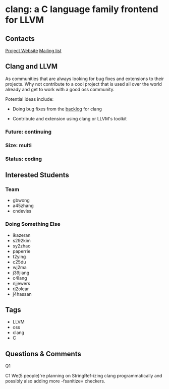 # clang: a C language family frontend for LLVM

## Contacts

[Project Website](clang.llvm.org)
[Mailing list](http://lists.llvm.org/mailman/listinfo/cfe-dev)

## Clang and LLVM

As communities that are always looking for bug fixes and extensions to their
projects. Why not contribute to a cool project that is used all over the world
already and get to work with a good oss community.

Potential ideas include:

* Doing bug fixes from the [backlog][1] for clang

* Contribute and extension using clang or LLVM's toolkit

### Future: continuing
### Size: multi
### Status: coding

## Interested Students
### Team
* gbwong
* a45zhang
* cndeviss

### Doing Something Else
* ikazeran
* s292kim
* sy2zhao
* paperrie
* t2ying
* c25du
* wj2ma
* j39jiang
* c4lang
* njjewers
* rj2olear
* j4hassan

## Tags
* LLVM
* oss
* clang
* C

## Questions & Comments

Q1

C1
We(5 people)'re planning on StringRef-izing clang programmatically and possibly also adding more -fsanitize= checkers.


[1]: https://llvm.org/bugs/ "LLVM and clang bugs"
